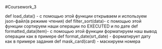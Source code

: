 #Coursework_3






def load_data() - с помощью этой функции открываем и используем  json-файл(в режиме чтения)
def filter_sort(data)- с помощью этой функции сортируем наши операции по EXECUTED и по дате
def formatted_data(item)- с помощью этой  функции форматируем наш вывод операции как в примере
def format_date(srt_date) - форматирует дату как в примере задания
def mask_card(card) - маскируем номера
